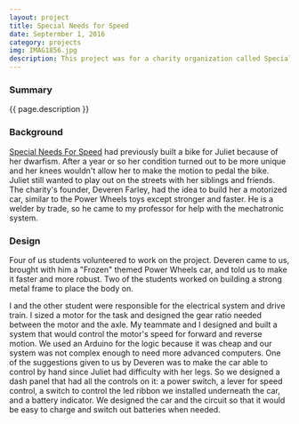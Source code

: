 ```yaml
---
layout: project 
title: Special Needs for Speed 
date: Septermber 1, 2016
category: projects
img: IMAG1856.jpg
description: This project was for a charity organization called Special Needs for Speed. The charity builds custom bicycles for children who can not ride normal bicycles because of physical disabilities. Our team upgraded a Power Wheels car for a young girl with a severe case of dwarfism. The upgrade used microcontrollers, motor drivers, and gear trains to make the car faster and able to control by hand.
---
```


### Summary

{{ page.description }}

### Background

[Special Needs For Speed][snfs] had previously built a bike for Juliet because of her dwarfism. After a year or so her condition turned out to be more unique and her knees wouldn't allow her to make the motion to pedal the bike. Juliet still wanted to play out on the streets with her siblings and friends. The charity's founder, Deveren Farley, had the idea to build her a motorized car, similar to the Power Wheels toys except stronger and faster. He is a welder by trade, so he came to my professor for help with the mechatronic system.

### Design

Four of us students volunteered to work on the project. Deveren came to us, brought with him a "Frozen" themed Power Wheels car, and told us to make it faster and more robust. Two of the students worked on building a strong metal frame to place the body on. 

I and the other student were responsible for the electrical system and drive train. I sized a motor for the task and designed the gear ratio needed between the motor and the axle. My teammate and I designed and built a system that would control the motor's speed for forward and reverse motion. We used an Arduino for the logic because it was cheap and our system was not complex enough to need more advanced computers. One of the suggestions given to us by Deveren was to make the car able to control by hand since Juliet had difficulty with her legs. So we designed a dash panel that had all the controls on it: a power switch, a lever for speed control, a switch to control the led ribbon we installed underneath the car, and a battery indicator. We designed the car and the circuit so that it would be easy to charge and switch out batteries when needed.



[snfs]:https://vimeo.com/155138998

